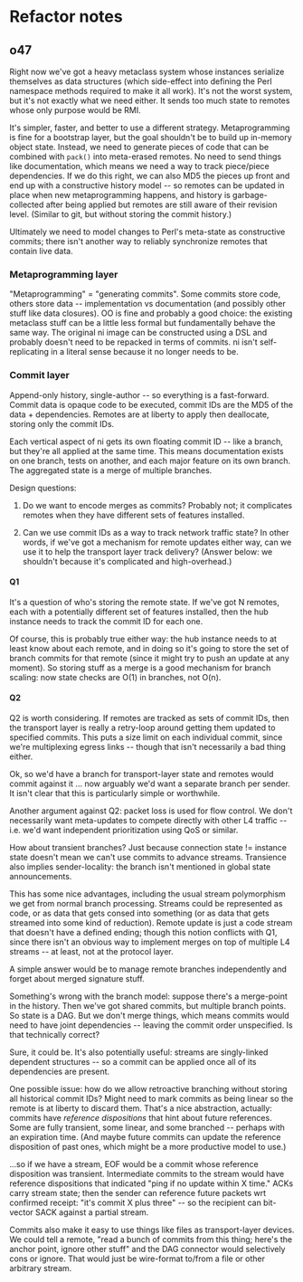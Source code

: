 # Refactor notes
## o47
Right now we've got a heavy metaclass system whose instances serialize
themselves as data structures (which side-effect into defining the Perl
namespace methods required to make it all work). It's not the worst system, but
it's not exactly what we need either. It sends too much state to remotes whose
only purpose would be RMI.

It's simpler, faster, and better to use a different strategy. Metaprogramming
is fine for a bootstrap layer, but the goal shouldn't be to build up in-memory
object state. Instead, we need to generate pieces of code that can be combined
with `pack()` into meta-erased remotes. No need to send things like
documentation, which means we need a way to track piece/piece dependencies. If
we do this right, we can also MD5 the pieces up front and end up with a
constructive history model -- so remotes can be updated in place when new
metaprogramming happens, and history is garbage-collected after being applied
but remotes are still aware of their revision level. (Similar to git, but
without storing the commit history.)

Ultimately we need to model changes to Perl's meta-state as constructive
commits; there isn't another way to reliably synchronize remotes that contain
live data.

### Metaprogramming layer
"Metaprogramming" = "generating commits". Some commits store code, others store
data -- implementation vs documentation (and possibly other stuff like data
closures). OO is fine and probably a good choice: the existing metaclass stuff
can be a little less formal but fundamentally behave the same way. The original
ni image can be constructed using a DSL and probably doesn't need to be
repacked in terms of commits. ni isn't self-replicating in a literal sense
because it no longer needs to be.

### Commit layer
Append-only history, single-author -- so everything is a fast-forward. Commit
data is opaque code to be executed, commit IDs are the MD5 of the data +
dependencies. Remotes are at liberty to apply then deallocate, storing only the
commit IDs.

Each vertical aspect of ni gets its own floating commit ID -- like a branch,
but they're all applied at the same time. This means documentation exists on
one branch, tests on another, and each major feature on its own branch. The
aggregated state is a merge of multiple branches.

Design questions:

1. Do we want to encode merges as commits? Probably not; it complicates
remotes when they have different sets of features installed.

2. Can we use commit IDs as a way to track network traffic state? In other
words, if we've got a mechanism for remote updates either way, can we use it to
help the transport layer track delivery? (Answer below: we shouldn't because
it's complicated and high-overhead.)

#### Q1
It's a question of who's storing the remote state. If we've got N remotes, each
with a potentially different set of features installed, then the hub instance
needs to track the commit ID for each one.

Of course, this is probably true either way: the hub instance needs to at least
know about each remote, and in doing so it's going to store the set of branch
commits for that remote (since it might try to push an update at any moment).
So storing stuff as a merge is a good mechanism for branch scaling: now state
checks are O(1) in branches, not O(n).

#### Q2
Q2 is worth considering. If remotes are tracked as sets of commit IDs, then the
transport layer is really a retry-loop around getting them updated to specified
commits. This puts a size limit on each individual commit, since we're
multiplexing egress links -- though that isn't necessarily a bad thing either.

Ok, so we'd have a branch for transport-layer state and remotes would commit
against it ... now arguably we'd want a separate branch per sender. It isn't
clear that this is particularly simple or worthwhile.

Another argument against Q2: packet loss is used for flow control. We don't
necessarily want meta-updates to compete directly with other L4 traffic -- i.e.
we'd want independent prioritization using QoS or similar.

How about transient branches? Just because connection state != instance state
doesn't mean we can't use commits to advance streams. Transience also implies
sender-locality: the branch isn't mentioned in global state announcements.

This has some nice advantages, including the usual stream polymorphism we get
from normal branch processing. Streams could be represented as code, or as data
that gets consed into something (or as data that gets streamed into some kind
of reduction). Remote update is just a code stream that doesn't have a defined
ending; though this notion conflicts with Q1, since there isn't an obvious way
to implement merges on top of multiple L4 streams -- at least, not at the
protocol layer.

A simple answer would be to manage remote branches independently and forget
about merged signature stuff.

Something's wrong with the branch model: suppose there's a merge-point in the
history. Then we've got shared commits, but multiple branch points. So state is
a DAG. But we don't merge things, which means commits would need to have joint
dependencies -- leaving the commit order unspecified. Is that technically
correct?

Sure, it could be. It's also potentially useful: streams are singly-linked
dependent structures -- so a commit can be applied once all of its dependencies
are present.

One possible issue: how do we allow retroactive branching without storing all
historical commit IDs? Might need to mark commits as being linear so the remote
is at liberty to discard them. That's a nice abstraction, actually: commits
have _reference dispositions_ that hint about future references. Some are
fully transient, some linear, and some branched -- perhaps with an expiration
time. (And maybe future commits can update the reference disposition of past
ones, which might be a more productive model to use.)

...so if we have a stream, EOF would be a commit whose reference disposition
was transient. Intermediate commits to the stream would have reference
dispositions that indicated "ping if no update within X time." ACKs carry
stream state; then the sender can reference future packets wrt confirmed
receipt: "it's commit X plus three" -- so the recipient can bit-vector SACK
against a partial stream.

Commits also make it easy to use things like files as transport-layer devices.
We could tell a remote, "read a bunch of commits from this thing; here's the
anchor point, ignore other stuff" and the DAG connector would selectively cons
or ignore. That would just be wire-format to/from a file or other arbitrary
stream.

